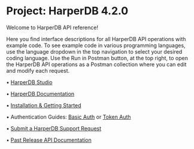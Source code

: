 # Project: HarperDB 4.2.0
Welcome to HarperDB API reference!

Here you find interface descriptions for all HarperDB API operations with example code.  To see example code in various programming languages, use the language dropdown in the top navigation to select your desired coding language. Use the Run in Postman button, at the top right, to open the HarperDB API operations as a Postman collection where you can edit and modify each request.

• <a href="https://studio.harperdb.io/">HarperDB Studio</a>

• <a href="https://docs.harperdb.io/">HarperDB Documentation</a>

• <a href="https://harperdb.io/docs/getting-started/">Installation & Getting Started</a>

• Authentication Guides: <a href="https://harperdb.io/docs/security/authentication/">Basic Auth</a> or <a href="https://harperdb.io/docs/security/jwt-authentication/">Token Auth</a>

• <a href="https://harperdbhelp.zendesk.com/hc/en-us/requests/new">Submit a HarperDB Support Request</a>

• <a href="https://olddocs.harperdb.io">Past Release API Documentation</a>